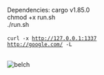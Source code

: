 Dependencies: cargo v1.85.0<br>
chmod +x run.sh<br>
./run.sh<br><br>
<code>curl -x http://127.0.0.1:1337 http://google.com/ -L</code> <br><br>

![belch](https://github.com/user-attachments/assets/78f396c4-b914-45ec-b712-d7b5cfea690a)<br><br>


